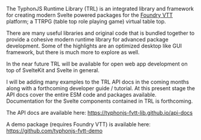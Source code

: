 The TyphonJS Runtime Library (TRL) is an integrated library and framework for creating modern Svelte powered packages 
for the [Foundry VTT](https://foundryvtt.com/) platform; a TTRPG (table top role playing game) virtual table top.

There are many useful libraries and original code that is bundled together to provide a cohesive modern runtime library 
for advanced package development. Some of the highlights are an optimized desktop like GUI framework, but there is much 
more to explore as well.

In the near future TRL will be available for open web app development on top of SvelteKit and Svelte in general.

I will be adding many examples to the TRL API docs in the coming months along with a forthcoming developer guide / 
tutorial. At this present stage the API docs cover the entire ESM code and packages available. Documentation for the 
Svelte components contained in TRL is forthcoming.

The API docs are available here: https://typhonjs-fvtt-lib.github.io/api-docs

A demo package (requires Foundry VTT) is available here:
https://github.com/typhonjs-fvtt-demo
